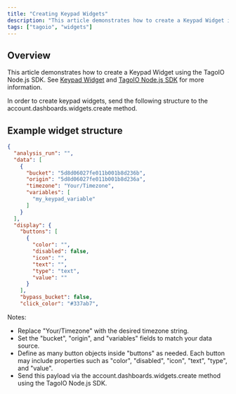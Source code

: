 ```yaml
---
title: "Creating Keypad Widgets"
description: "This article demonstrates how to create a Keypad Widget in TagoIO and shows the JSON structure you must send to the account.dashboards.widgets.create method. It includes an example payload and references to related documentation."
tags: ["tagoio", "widgets"]
---
```


## Overview

This article demonstrates how to create a Keypad Widget using the TagoIO Node.js SDK. See [Keypad Widget](../widgets/keypad-widget) and [TagoIO Node.js SDK](../sdk/nodejs-sdk) for more information.

In order to create keypad widgets, send the following structure to the account.dashboards.widgets.create method.

## Example widget structure

```json
{
  "analysis_run": "",
  "data": [
    {
      "bucket": "5d8d06027fe011b001b8d236b",
      "origin": "5d8d06027fe011b001b8d236a",
      "timezone": "Your/Timezone",
      "variables": [
        "my_keypad_variable"
      ]
    }
  ],
  "display": {
    "buttons": [
      {
        "color": "",
        "disabled": false,
        "icon": "",
        "text": "",
        "type": "text",
        "value": ""
      }
    ],
    "bypass_bucket": false,
    "click_color": "#337ab7",
```

Notes:
- Replace "Your/Timezone" with the desired timezone string.
- Set the "bucket", "origin", and "variables" fields to match your data source.
- Define as many button objects inside "buttons" as needed. Each button may include properties such as "color", "disabled", "icon", "text", "type", and "value".
- Send this payload via the account.dashboards.widgets.create method using the TagoIO Node.js SDK.